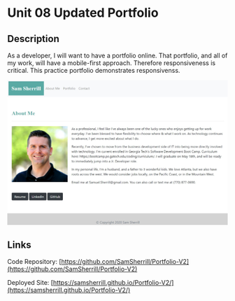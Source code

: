 # Unit 08 Updated Portfolio

## Description

As a developer, I will want to have a portfolio online. That portfolio, and all of my work, will have a mobile-first approach. Therefore responsiveness is critical. This practice portfolio demonstrates responsivenss.

![app-preview](./Images/my-screenshots/portfolio-v2-screenshot.jpg)

## Links

Code Repository:  [https://github.com/SamSherrill/Portfolio-V2](https://github.com/SamSherrill/Portfolio-V2)

Deployed Site:  [https://samsherrill.github.io/Portfolio-V2/](https://samsherrill.github.io/Portfolio-V2/)